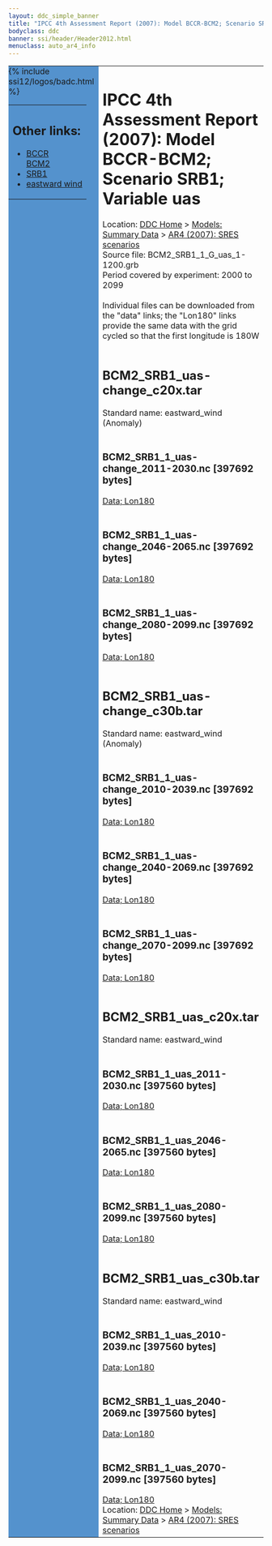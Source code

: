 ```yaml
---
layout: ddc_simple_banner
title: "IPCC 4th Assessment Report (2007): Model BCCR-BCM2; Scenario SRB1; Variable uas"
bodyclass: ddc
banner: ssi/header/Header2012.html
menuclass: auto_ar4_info
---
```



<table width="100%" border="0" cellspacing="0" cellpadding="0" style="border-collapse: collapse;">
<tr style="margin:0;padding:0;border:0;">
<td style="margin:0;padding:0;border:0;height:1pt;width:150pt;background:#5492CD;" valign="top" >

<div id="lh-col2" class="auto_ar4_info">
<table class="menumain" bgcolor="#5492CD" cellspacing="0" width="100%" border="0">
<tr><td>
<h2> Other links:</h2>
<ul>
<li><a href="/auto/ar4/model-BCCR-BCM2.html">BCCR<br/>BCM2</a></li>
<li><a href="/auto/ar4/scenario-SRB1.html">SRB1</a></li>
<li><a href="/auto/ar4/var-eastward_wind.html">eastward wind</a></li>
</ul>
</td></tr>
{% include ssi12/logos/badc.html %}
</table>
</div>
</td>
<td><h1>IPCC 4th Assessment Report (2007): Model BCCR-BCM2; Scenario SRB1; Variable uas</h1>

<!-- Breadcrumb1 -->
<div id="breadcrumb1" align="left">
Location: <a href="/index.html">DDC Home</a> > <a href="/sim/gcm_clim/">Models: Summary Data</a>
> <a href="/sim/gcm_clim/SRES_AR4/index.html">AR4 (2007): SRES scenarios</a>
</div>
<!-- End of Breadcrumb1 -->Source file: BCM2_SRB1_1_G_uas_1-1200.grb
<br/>
Period covered by experiment: 2000 to 2099<br/>
<br/>Individual files can be downloaded from the "data" links; the "Lon180" links provide the same data
         with the grid cycled so that the first longitude is 180W<br/>
<br/><h2>BCM2_SRB1_uas-change_c20x.tar</h2>
Standard name: eastward_wind (Anomaly)<br>
<br/><h3>BCM2_SRB1_1_uas-change_2011-2030.nc [397692 bytes]</h3>
<a href="/cgi-bin/downl/ar4_nc/uas/BCM2_SRB1_1_uas-change_2011-2030.nc">Data; </a><a href="/cgi-bin/downl/ar4_nc/uas/BCM2_SRB1_1_uas-change_2011-2030.cyto180.nc"> Lon180</a><br/>
<br/><h3>BCM2_SRB1_1_uas-change_2046-2065.nc [397692 bytes]</h3>
<a href="/cgi-bin/downl/ar4_nc/uas/BCM2_SRB1_1_uas-change_2046-2065.nc">Data; </a><a href="/cgi-bin/downl/ar4_nc/uas/BCM2_SRB1_1_uas-change_2046-2065.cyto180.nc"> Lon180</a><br/>
<br/><h3>BCM2_SRB1_1_uas-change_2080-2099.nc [397692 bytes]</h3>
<a href="/cgi-bin/downl/ar4_nc/uas/BCM2_SRB1_1_uas-change_2080-2099.nc">Data; </a><a href="/cgi-bin/downl/ar4_nc/uas/BCM2_SRB1_1_uas-change_2080-2099.cyto180.nc"> Lon180</a><br/>
<br/><h2>BCM2_SRB1_uas-change_c30b.tar</h2>
Standard name: eastward_wind (Anomaly)<br>
<br/><h3>BCM2_SRB1_1_uas-change_2010-2039.nc [397692 bytes]</h3>
<a href="/cgi-bin/downl/ar4_nc/uas/BCM2_SRB1_1_uas-change_2010-2039.nc">Data; </a><a href="/cgi-bin/downl/ar4_nc/uas/BCM2_SRB1_1_uas-change_2010-2039.cyto180.nc"> Lon180</a><br/>
<br/><h3>BCM2_SRB1_1_uas-change_2040-2069.nc [397692 bytes]</h3>
<a href="/cgi-bin/downl/ar4_nc/uas/BCM2_SRB1_1_uas-change_2040-2069.nc">Data; </a><a href="/cgi-bin/downl/ar4_nc/uas/BCM2_SRB1_1_uas-change_2040-2069.cyto180.nc"> Lon180</a><br/>
<br/><h3>BCM2_SRB1_1_uas-change_2070-2099.nc [397692 bytes]</h3>
<a href="/cgi-bin/downl/ar4_nc/uas/BCM2_SRB1_1_uas-change_2070-2099.nc">Data; </a><a href="/cgi-bin/downl/ar4_nc/uas/BCM2_SRB1_1_uas-change_2070-2099.cyto180.nc"> Lon180</a><br/>
<br/><h2>BCM2_SRB1_uas_c20x.tar</h2>
Standard name: eastward_wind<br>
<br/><h3>BCM2_SRB1_1_uas_2011-2030.nc [397560 bytes]</h3>
<a href="/cgi-bin/downl/ar4_nc/uas/BCM2_SRB1_1_uas_2011-2030.nc">Data; </a><a href="/cgi-bin/downl/ar4_nc/uas/BCM2_SRB1_1_uas_2011-2030.cyto180.nc"> Lon180</a><br/>
<br/><h3>BCM2_SRB1_1_uas_2046-2065.nc [397560 bytes]</h3>
<a href="/cgi-bin/downl/ar4_nc/uas/BCM2_SRB1_1_uas_2046-2065.nc">Data; </a><a href="/cgi-bin/downl/ar4_nc/uas/BCM2_SRB1_1_uas_2046-2065.cyto180.nc"> Lon180</a><br/>
<br/><h3>BCM2_SRB1_1_uas_2080-2099.nc [397560 bytes]</h3>
<a href="/cgi-bin/downl/ar4_nc/uas/BCM2_SRB1_1_uas_2080-2099.nc">Data; </a><a href="/cgi-bin/downl/ar4_nc/uas/BCM2_SRB1_1_uas_2080-2099.cyto180.nc"> Lon180</a><br/>
<br/><h2>BCM2_SRB1_uas_c30b.tar</h2>
Standard name: eastward_wind<br>
<br/><h3>BCM2_SRB1_1_uas_2010-2039.nc [397560 bytes]</h3>
<a href="/cgi-bin/downl/ar4_nc/uas/BCM2_SRB1_1_uas_2010-2039.nc">Data; </a><a href="/cgi-bin/downl/ar4_nc/uas/BCM2_SRB1_1_uas_2010-2039.cyto180.nc"> Lon180</a><br/>
<br/><h3>BCM2_SRB1_1_uas_2040-2069.nc [397560 bytes]</h3>
<a href="/cgi-bin/downl/ar4_nc/uas/BCM2_SRB1_1_uas_2040-2069.nc">Data; </a><a href="/cgi-bin/downl/ar4_nc/uas/BCM2_SRB1_1_uas_2040-2069.cyto180.nc"> Lon180</a><br/>
<br/><h3>BCM2_SRB1_1_uas_2070-2099.nc [397560 bytes]</h3>
<a href="/cgi-bin/downl/ar4_nc/uas/BCM2_SRB1_1_uas_2070-2099.nc">Data; </a><a href="/cgi-bin/downl/ar4_nc/uas/BCM2_SRB1_1_uas_2070-2099.cyto180.nc"> Lon180</a><br/>
<!-- Breadcrumb2 -->
<div id="breadcrumb2" align="left">
Location: <a href="/index.html">DDC Home</a> > <a href="/sim/gcm_clim/">Models: Summary Data</a>
> <a href="/sim/gcm_clim/SRES_AR4/index.html">AR4 (2007): SRES scenarios</a>
</div>
<!-- End of Breadcrumb2 --></td></tr></table>
